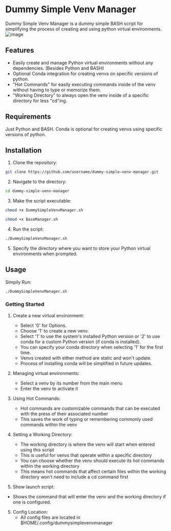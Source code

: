 # Dummy Simple Venv Manager

Dummy Simple Venv Manager is a dummy simple BASH script for simplifying the process of creating and using python virtual environments.
![image](https://github.com/user-attachments/assets/2fbe4d73-a242-481b-bed4-0d73f954e7cb)

## Features

- Easily create and manage Python virtual environments without any dependencies. (Besides Python and BASH)
- Optional Conda integration for creating venvs on specific versions of python.
- "Hot Commands" for easily executing commands inside of the venv without having to type or memorize them.
- "Working Directory" to always open the venv inside of a specific directory for less "cd"ing.

## Requirements

Just Python and BASH. Conda is optional for creating venvs using specific versions of python.

## Installation

1. Clone the repository:
```bash
git clone https://github.com/username/dummy-simple-venv-manager.git
```

2. Navigate to the directory:
```bash
cd dummy-simple-venv-manager
```

3. Make the script executable:
```bash
chmod +x DummySimpleVenvManager.sh
```
```bash
chmod +x BaseManager.sh
```

4. Run the script:
```bash
./DummySimpleVenvManager.sh
```

5. Specify the directory where you want to store your Python virtual environments when prompted.

## Usage

Simpily Run:
```bash
./DummySimpleVenvManager.sh
```

### Getting Started

1. Create a new virtual environment:
   - Select '0' for Options.
   - Choose '1' to create a new venv.
   - Select '1' to use the system's installed Python version or '2' to use conda for a custom Python version (if conda is installed).
   - You can specify your conda directory when selecting '1' for the first time.
   - Venvs created with either method are static and won't update.
   - Process of installing conda will be simplified in future updates.

2. Managing virtual environments:
   - Select a venv by its number from the main menu
   - Enter the venv to activate it

3. Using Hot Commands:
   - Hot commands are customizable commands that can be executed with the press of their associated number
   - This saves the work of typing or remembering commonly used commands within the venv

4. Setting a Working Directory:
   - The working directory is where the venv will start when entered using this script
   - This is useful for venvs that operate within a specific directory
   - You can choose whether the venv should execute its hot commands within the working directory
   - This means hot commands that affect certain files within the working directory won't need to include a cd command first

6.  Show launch script:
   - Shows the command that will enter the venv and the working directory if one is configured.

5. Config Location:
   - All config files are located in $HOME/.config/dummysimplevenvmanager
